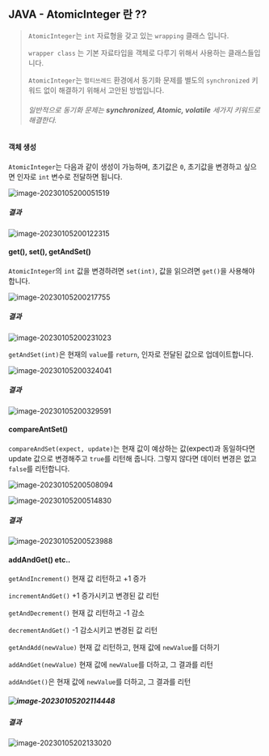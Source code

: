 ## JAVA - AtomicInteger 란 ??

> `AtomicInteger`는 `int` 자료형을 갖고 있는 `wrapping` 클래스 입니다.
>
> `wrapper class` 는 기본 자료타입을 객체로 다루기 위해서 사용하는 클래스들입니다.
>
> `AtomicInteger`는 `멀티쓰레드` 환경에서 동기화 문제를 별도의 `synchronized` 키워드 없이 해결하기 위해서 고안된 방법입니다.
>
> ###### 일반적으로 동기화 문제는 **synchronized, Atomic, volatile** 세가지 키워드로 해결한다.



#### 객체 생성

`AtomicInteger`는 다음과 같이 생성이 가능하며, 초기값은 `0`, 초기값을 변경하고 싶으면 인자로 `int` 변수로 전달하면 됩니다.

![image-20230105200051519](C:\Users\sbpar\AppData\Roaming\Typora\typora-user-images\image-20230105200051519.png)     

##### 결과

![image-20230105200122315](C:\Users\sbpar\AppData\Roaming\Typora\typora-user-images\image-20230105200122315.png) 



#### get(), set(), getAndSet()

`AtomicInteger`의 `int` 값을 변경하려면 `set(int)`, 값을 읽으려면 `get()`을 사용해야 합니다.

![image-20230105200217755](C:\Users\sbpar\AppData\Roaming\Typora\typora-user-images\image-20230105200217755.png) 

##### 결과

![image-20230105200231023](C:\Users\sbpar\AppData\Roaming\Typora\typora-user-images\image-20230105200231023.png) 

`getAndSet(int)`은 현재의 `value`를 `return`, 인자로 전달된 값으로 업데이트합니다.

![image-20230105200324041](C:\Users\sbpar\AppData\Roaming\Typora\typora-user-images\image-20230105200324041.png) 

##### 결과

![image-20230105200329591](C:\Users\sbpar\AppData\Roaming\Typora\typora-user-images\image-20230105200329591.png) 

#### compareAntSet()

`compareAndSet(expect, update)`는 현재 값이 예상하는 값(expect)과 동일하다면 update 값으로 변경해주고 `true`를 리턴해 줍니다. 그렇지 않다면 데이터 변경은 없고 `false`를 리턴합니다.

![image-20230105200508094](C:\Users\sbpar\AppData\Roaming\Typora\typora-user-images\image-20230105200508094.png) 

![image-20230105200514830](C:\Users\sbpar\AppData\Roaming\Typora\typora-user-images\image-20230105200514830.png) 

#####  결과

![image-20230105200523988](C:\Users\sbpar\AppData\Roaming\Typora\typora-user-images\image-20230105200523988.png) 



#### addAndGet() etc..

`getAndIncrement()` 현재 값 리턴하고 +1 증가

`incrementAndGet()` +1 증가시키고 변경된 값 리턴

`getAndDecrement()` 현재 값 리턴하고 -1 감소

`decrementAndGet()` -1 감소시키고 변경된 값 리턴

`getAndAdd(newValue)` 현재 값 리턴하고, 현재 값에 `newValue`를 더하기

`addAndGet(newValue)` 현재 값에 `newValue`를 더하고, 그 결과를 리턴

`addAndGet()`은 현재 값에 `newValue`를 더하고, 그 결과를 리턴

##### ![image-20230105202114448](C:\Users\sbpar\AppData\Roaming\Typora\typora-user-images\image-20230105202114448.png) 

##### 결과

![image-20230105202133020](C:\Users\sbpar\AppData\Roaming\Typora\typora-user-images\image-20230105202133020.png) 

